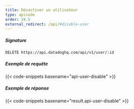 ```yaml
---
title: Désactiver un utilisateur
type: apicode
order: 24.5
external_redirect: /api/#disable-user
---
```


##### Signature
`DELETE https://api.datadoghq.com/api/v1/user/:id`
##### Exemple de requête
{{< code-snippets basename="api-user-disable" >}}
##### Exemple de réponse
{{< code-snippets basename="result.api-user-disable" >}}

